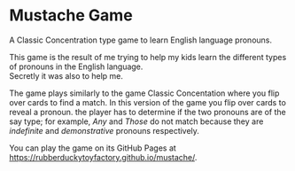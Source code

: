 # Mustache Game 
A Classic Concentration type game to learn English language pronouns.

This game is the result of me trying to help my kids learn the different types of pronouns in the English language.  
Secretly it was also to help me.  

The game plays similarly to the game Classic Concentation where you flip over cards to find a match.
In this version of the game you flip over cards to reveal a pronoun.  the player has to determine if the two pronouns are of the say type; 
for example, _Any_ and _Those_ do not match because they are _indefinite_ and _demonstrative_ pronouns respectively.  

You can play the game on its GitHub Pages at https://rubberduckytoyfactory.github.io/mustache/.
